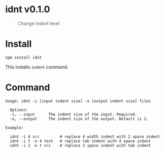 # idnt v0.1.0

> Change indent level

# Install

    npm install idnt

This installs `indent` command.

# Command

    Usage: idnt -i [input indent size] -o [output indent size] files

      Options:
      -i, --input      The indent size of the input. Required.
      -o, --output     The indent size of the output. Default is 2.

    Example:

      idnt -i 4 src         # replace 4 width indent with 2 space indent
      idnt -i t -o 4 test   # replace tab indent with 4 space indent
      idnt -i 2 -o t src    # replace 2 space indent with tab indent
